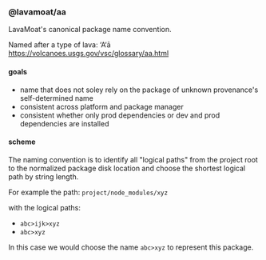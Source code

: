 ### @lavamoat/aa

LavaMoat's canonical package name convention.

Named after a type of lava: ‘A‘ā https://volcanoes.usgs.gov/vsc/glossary/aa.html

#### goals

- name that does not soley rely on the package of unknown provenance's self-determined name
- consistent across platform and package manager
- consistent whether only prod dependencies or dev and prod dependencies are installed 

#### scheme

The naming convention is to identify all "logical paths" from the project root to the normalized package disk location and choose the shortest logical path by string length.

For example the path: `project/node_modules/xyz`

with the logical paths:
- `abc>ijk>xyz`
- `abc>xyz`

In this case we would choose the name `abc>xyz` to represent this package.
